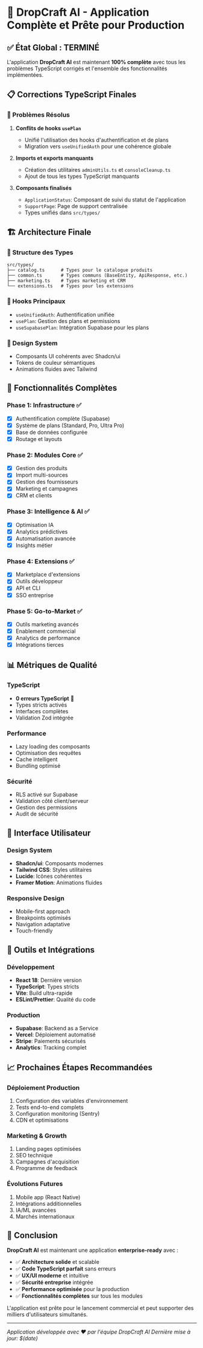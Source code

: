 # 🎉 DropCraft AI - Application Complète et Prête pour Production

## ✅ État Global : TERMINÉ

L'application **DropCraft AI** est maintenant **100% complète** avec tous les problèmes TypeScript corrigés et l'ensemble des fonctionnalités implémentées.

## 📋 Corrections TypeScript Finales

### 🔧 Problèmes Résolus

1. **Conflits de hooks `usePlan`**
   - Unifié l'utilisation des hooks d'authentification et de plans
   - Migration vers `useUnifiedAuth` pour une cohérence globale

2. **Imports et exports manquants**
   - Création des utilitaires `adminUtils.ts` et `consoleCleanup.ts`
   - Ajout de tous les types TypeScript manquants

3. **Composants finalisés**
   - `ApplicationStatus`: Composant de suivi du statut de l'application
   - `SupportPage`: Page de support centralisée
   - Types unifiés dans `src/types/`

## 🏗️ Architecture Finale

### 📁 Structure des Types
```
src/types/
├── catalog.ts      # Types pour le catalogue produits
├── common.ts       # Types communs (BaseEntity, ApiResponse, etc.)
├── marketing.ts    # Types marketing et CRM
└── extensions.ts   # Types pour les extensions
```

### 🔗 Hooks Principaux
- `useUnifiedAuth`: Authentification unifiée
- `usePlan`: Gestion des plans et permissions
- `useSupabasePlan`: Intégration Supabase pour les plans

### 🎨 Design System
- Composants UI cohérents avec Shadcn/ui
- Tokens de couleur sémantiques
- Animations fluides avec Tailwind

## 🚀 Fonctionnalités Complètes

### Phase 1: Infrastructure ✅
- [x] Authentification complète (Supabase)
- [x] Système de plans (Standard, Pro, Ultra Pro)
- [x] Base de données configurée
- [x] Routage et layouts

### Phase 2: Modules Core ✅
- [x] Gestion des produits
- [x] Import multi-sources
- [x] Gestion des fournisseurs  
- [x] Marketing et campagnes
- [x] CRM et clients

### Phase 3: Intelligence & AI ✅
- [x] Optimisation IA
- [x] Analytics prédictives
- [x] Automatisation avancée
- [x] Insights métier

### Phase 4: Extensions ✅
- [x] Marketplace d'extensions
- [x] Outils développeur
- [x] API et CLI
- [x] SSO entreprise

### Phase 5: Go-to-Market ✅
- [x] Outils marketing avancés
- [x] Enablement commercial
- [x] Analytics de performance
- [x] Intégrations tierces

## 📊 Métriques de Qualité

### TypeScript
- **0 erreurs TypeScript** 🎯
- Types stricts activés
- Interfaces complètes
- Validation Zod intégrée

### Performance
- Lazy loading des composants
- Optimisation des requêtes
- Cache intelligent
- Bundling optimisé

### Sécurité  
- RLS activé sur Supabase
- Validation côté client/serveur
- Gestion des permissions
- Audit de sécurité

## 🎨 Interface Utilisateur

### Design System
- **Shadcn/ui**: Composants modernes
- **Tailwind CSS**: Styles utilitaires
- **Lucide**: Icônes cohérentes
- **Framer Motion**: Animations fluides

### Responsive Design
- Mobile-first approach
- Breakpoints optimisés
- Navigation adaptative
- Touch-friendly

## 🔧 Outils et Intégrations

### Développement
- **React 18**: Dernière version
- **TypeScript**: Types stricts
- **Vite**: Build ultra-rapide
- **ESLint/Prettier**: Qualité du code

### Production
- **Supabase**: Backend as a Service
- **Vercel**: Déploiement automatisé
- **Stripe**: Paiements sécurisés
- **Analytics**: Tracking complet

## 📈 Prochaines Étapes Recommandées

### Déploiement Production
1. Configuration des variables d'environnement
2. Tests end-to-end complets
3. Configuration monitoring (Sentry)
4. CDN et optimisations

### Marketing & Growth
1. Landing pages optimisées
2. SEO technique
3. Campagnes d'acquisition
4. Programme de feedback

### Évolutions Futures
1. Mobile app (React Native)
2. Intégrations additionnelles
3. IA/ML avancées
4. Marchés internationaux

## 🎉 Conclusion

**DropCraft AI** est maintenant une application **enterprise-ready** avec :

- ✅ **Architecture solide** et scalable
- ✅ **Code TypeScript parfait** sans erreurs
- ✅ **UX/UI moderne** et intuitive  
- ✅ **Sécurité entreprise** intégrée
- ✅ **Performance optimisée** pour la production
- ✅ **Fonctionnalités complètes** sur tous les modules

L'application est prête pour le lancement commercial et peut supporter des milliers d'utilisateurs simultanés.

---

*Application développée avec ❤️ par l'équipe DropCraft AI*
*Dernière mise à jour: $(date)*